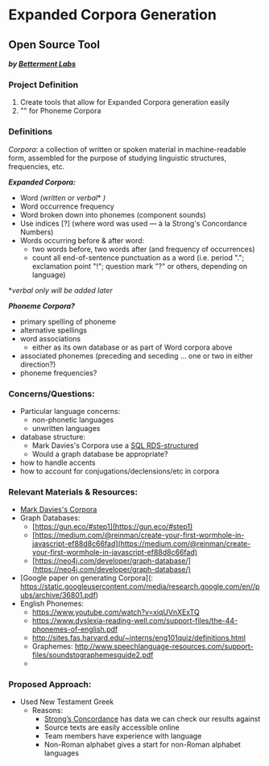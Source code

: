 # Expanded Corpora Generation
## **Open Source Tool**
 ***by [Betterment Labs](http://www.bettermentlabs.com/)***

### Project Definition
1. Create tools that allow for Expanded Corpora generation easily
2. "" for Phoneme Corpora


### Definitions
*Corpora*:  a collection of written or spoken material in machine-readable form, assembled for the purpose of studying linguistic structures, frequencies, etc.

***Expanded Corpora:*** 
 - Word *(written or verbal** *)*
 - Word occurrence frequency
 - Word broken down into phonemes (component sounds)
 - Use indices [?] (where word was used — à la Strong's Concordance Numbers)
 - Words occurring before & after word:
	 - two words before, two words after (and frequency of occurrences)
	 - count all end-of-sentence punctuation as a word (i.e. period "."; exclamation point "!"; question mark "?" or others, depending on language)

**verbal only will be added later*

***Phoneme Corpora?***
- primary spelling of phoneme
- alternative spellings
- word associations
	- either as its own database or as part of Word corpora above
- associated phonemes (preceding and seceding ... one or two in either direction?)
- phoneme frequencies?

### Concerns/Questions:
- Particular language concerns: 
	- non-phonetic languages
	- unwritten languages
- database structure:
	-  Mark Davies's Corpora use a [SQL RDS-structured](https://corpus.byu.edu/faq.asp#x4)
	- Would a graph database be appropriate?
- how to handle accents
- how to account for conjugations/declensions/etc in corpora

### Relevant Materials & Resources:
- [Mark Davies's Corpora](https://corpus.byu.edu/)
- Graph Databases:
	- [https://gun.eco/#step1](https://gun.eco/#step1)
	 - [https://medium.com/@reinman/create-your-first-wormhole-in-javascript-ef88d8c66fad](https://medium.com/@reinman/create-your-first-wormhole-in-javascript-ef88d8c66fad)
	- [https://neo4j.com/developer/graph-database/](https://neo4j.com/developer/graph-database/)
- [Google paper on generating Corpora](: https://static.googleusercontent.com/media/research.google.com/en//pubs/archive/36801.pdf)
- English Phonemes:
	- https://www.youtube.com/watch?v=xiqUVnXExTQ
	- https://www.dyslexia-reading-well.com/support-files/the-44-phonemes-of-english.pdf
	- http://sites.fas.harvard.edu/~interns/eng101quiz/definitions.html
	- Graphemes: http://www.speechlanguage-resources.com/support-files/soundstographemesguide2.pdf
	- 


### Proposed Approach:
- Used New Testament Greek
	- Reasons:
		- [Strong’s Concordance](https://en.wikipedia.org/wiki/Strong%27s_Concordance) has data we can check our results against
		- Source texts are easily accessible online
		- Team members have experience with language
		- Non-Roman alphabet gives a start for non-Roman alphabet languages
<!--stackedit_data:
eyJoaXN0b3J5IjpbMTA4MTAzOTc3MCwzNzk3NjUxMzksLTc0Nz
UzMDYwOSw4OTUwNjM0MzYsMTIwNDEwNjE3MCwxMTQxNTUzOCwx
NzQwNTg5ODg3XX0=
-->